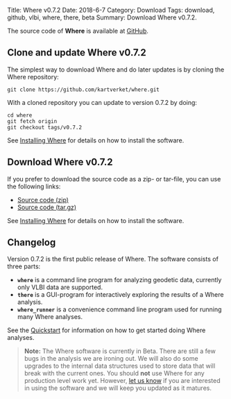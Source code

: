 Title: Where v0.7.2
Date: 2018-6-7
Category: Download
Tags: download, github, vlbi, where, there, beta
Summary: Download Where v0.7.2.

The source code of **Where** is available at
[GitHub](https://github.com/kartverket/where).

## Clone and update Where v0.7.2

The simplest way to download Where and do later updates is by cloning the Where
repository:

    git clone https://github.com/kartverket/where.git

With a cloned repository you can update to version 0.7.2 by doing:

    cd where
    git fetch origin
    git checkout tags/v0.7.2

See [Installing Where]({filename}20180606_install.md) for details on how to install
the software.


## Download Where v0.7.2

If you prefer to download the source code as a zip- or tar-file, you can use the
following links:

+ [Source code (zip)](https://github.com/kartverket/where/archive/v0.7.2.zip)
+ [Source code (tar.gz)](https://github.com/kartverket/where/archive/v0.7.2.tar.gz)

See [Installing Where]({filename}20180606_install.md) for details on how to install
the software.


## Changelog

Version 0.7.2 is the first public release of Where. The software consists of
three parts:

+ **`where`** is a command line program for analyzing geodetic data, currently
  only VLBI data are supported.
+ **`there`** is a GUI-program for interactively exploring the results of a
  Where analysis.
+ **`where_runner`** is a convenience command line program used for running many
  Where analyses.

See the [Quickstart]({filename}20180605_quickstart_v1.md) for information on how to get started
doing Where analyses.


> **Note:** The Where software is currently in Beta. There are still a few bugs
> in the analysis we are ironing out. We will also do some upgrades to the
> internal data structures used to store data that will break with the current
> ones. You should **not** use Where for any production level work yet. However,
> [let us know]({filename}pages/contact.md) if you are interested in using the
> software and we will keep you updated as it matures.

